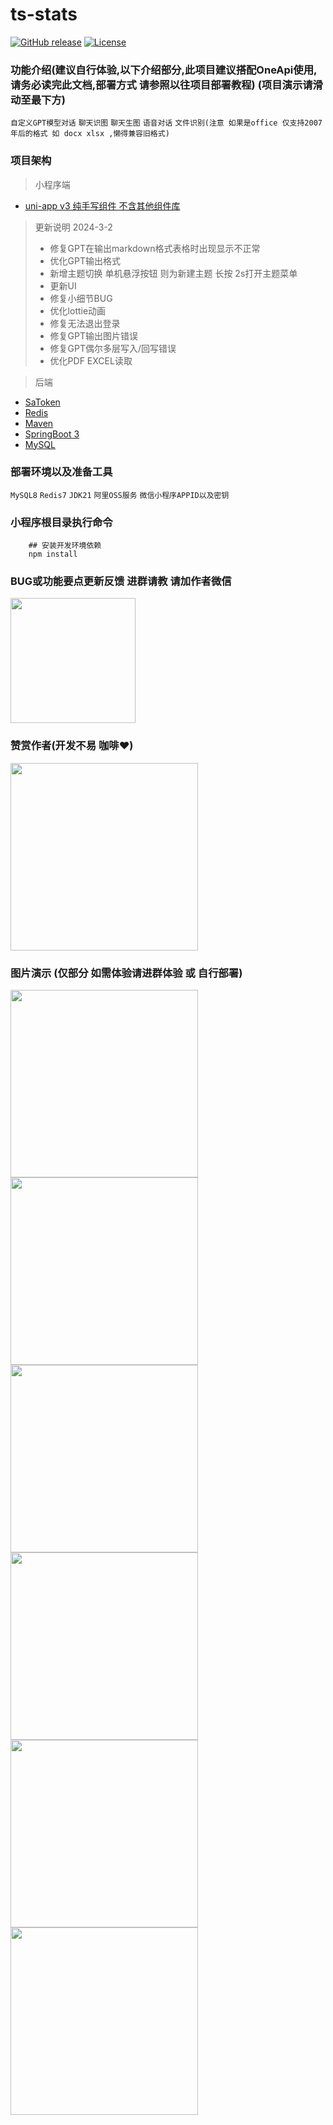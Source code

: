 # ts-stats

[![GitHub release](https://img.shields.io/static/v1?label=release&message=v2.4&color=blue)](<[https://www.github.com/novicezk/midjourney-proxy](https://github.com/dulaiduwang003/TIME-SEA-PLUS)>)
[![License](https://img.shields.io/badge/license-Apache%202-4EB1BA.svg)](https://www.apache.org/licenses/LICENSE-2.0.html)



### 功能介绍(建议自行体验,以下介绍部分,此项目建议搭配OneApi使用,请务必读完此文档,部署方式 请参照以往项目部署教程) (项目演示请滑动至最下方)

`自定义GPT模型对话`  `聊天识图` `聊天生图` `语音对话` `文件识别(注意 如果是office 仅支持2007年后的格式 如 docx xlsx ,懒得兼容旧格式)`
   
### 项目架构

> 小程序端

* [uni-app v3 纯手写组件 不含其他组件库](https://uniapp/)

> 更新说明 2024-3-2
> - 修复GPT在输出markdown格式表格时出现显示不正常
> - 优化GPT输出格式
> - 新增主题切换 单机悬浮按钮 则为新建主题 长按 2s打开主题菜单
> - 更新UI
> - 修复小细节BUG
> - 优化lottie动画
> - 修复无法退出登录
> - 修复GPT输出图片错误
> - 修复GPT偶尔多层写入/回写错误
> - 优化PDF EXCEL读取

> 后端

* [SaToken](https://sa-token.cc/)
* [Redis](https://redis.io)
* [Maven](https://maven.io)
* [SpringBoot 3](https://spring.io/projects/spring-boot3)
* [MySQL](https://www.mysql.com)

### 部署环境以及准备工具

`MySQL8`
`Redis7`
`JDK21`
`阿里OSS服务`
`微信小程序APPID以及密钥`

### 小程序根目录执行命令

```shell
    ## 安装开发环境依赖
    npm install
```

### BUG或功能要点更新反馈 进群请教 请加作者微信

<img src="./.static/58b7d7bcb6a2db055fe5d5ca091ddca.png" style="width: 200px"  alt=""/>

### 赞赏作者(开发不易 咖啡❤)

<img src="./.static/c2f8c900876a7d6a58eb1824d06ca5f.jpg" style="width: 300px"  alt=""/>

### 图片演示 (仅部分 如需体验请进群体验 或 自行部署)

<img src="./.static/569401139bd3eeeac0bd1f79f2d72a7.jpg" style="width: 300px"  alt=""/>
<img src="./.static/b5283ffcd8adf3ad28395ba0bdb9be9.jpg" style="width: 300px"  alt=""/>
<img src="./.static/154372c888f6824bb30d05297bb598b.jpg" style="width: 300px"  alt=""/>
<img src="./.static/b4e0e50a6a6e60afd4e0a51ce436993.jpg" style="width: 300px"  alt=""/>
<img src="./.static/6fa20139217a239c1cdf6fbf9c23754.jpg" style="width: 300px"  alt=""/>
<img src="./.static/4ee51e63bd41fe7cfa6e825921b4c85.jpg" style="width: 300px"  alt=""/>
